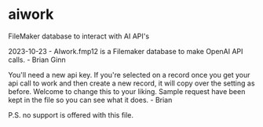 # aiwork
FileMaker database to interact with AI API's

2023-10-23 - AIwork.fmp12 is a Filemaker database to make OpenAI API calls. - Brian Ginn

You'll need a new api key. If you're selected on a record once you get your api call to work and then create a new record, it will copy over the setting as before. Welcome to change this to your liking. Sample request have been kept in the file so you can see what it does. - Brian

P.S. no support is offered with this file. 
